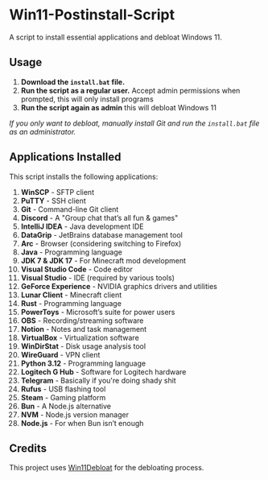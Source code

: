 # Win11-Postinstall-Script

A script to install essential applications and debloat Windows 11.

## Usage

1. **Download the `install.bat` file.**
2. **Run the script as a regular user.** Accept admin permissions when prompted, this will only install programs
3. **Run the script again as admin** this will debloat Windows 11

*If you only want to debloat, manually install Git and run the `install.bat` file as an administrator.*

## Applications Installed

This script installs the following applications:

1. **WinSCP** - SFTP client
2. **PuTTY** - SSH client
3. **Git** - Command-line Git client
4. **Discord** - A "Group chat that’s all fun & games"
5. **IntelliJ IDEA** - Java development IDE
6. **DataGrip** - JetBrains database management tool
7. **Arc** - Browser (considering switching to Firefox)
8. **Java** - Programming language
9. **JDK 7 & JDK 17** - For Minecraft mod development
10. **Visual Studio Code** - Code editor
11. **Visual Studio** - IDE (required by various tools)
12. **GeForce Experience** - NVIDIA graphics drivers and utilities
13. **Lunar Client** - Minecraft client
14. **Rust** - Programming language
15. **PowerToys** - Microsoft’s suite for power users
16. **OBS** - Recording/streaming software
17. **Notion** - Notes and task management
18. **VirtualBox** - Virtualization software
19. **WinDirStat** - Disk usage analysis tool
20. **WireGuard** - VPN client
21. **Python 3.12** - Programming language
22. **Logitech G Hub** - Software for Logitech hardware
23. **Telegram** - Basically if you're doing shady shit
24. **Rufus** - USB flashing tool
25. **Steam** - Gaming platform
26. **Bun** - A Node.js alternative
27. **NVM** - Node.js version manager
28. **Node.js** - For when Bun isn’t enough

## Credits

This project uses [Win11Debloat](https://github.com/Raphire/Win11Debloat) for the debloating process.
